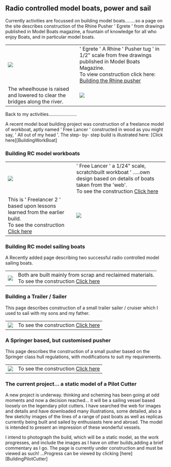 ## Radio controlled model boats, power and sail

Currently activities are focussed on building model boats........so a page on the site describes construction of the Rhine Pusher ' Egrete ' from drawings published in Model Boats magazine, a fountain of knowledge for all who enjoy Boats, and in particular model boats.

<div align="center" class="image-table">
	<table>
		<tr>
			<td class="col2">
				<img src="/jgdr20/assets/jmm/Egrete.jpg">
			</td>
			<td class="col2">
				' Egrete ' A Rhine ' Pusher tug ' in 1/2" scale from free drawings published in Model Boats Magazine.<br>
				To view construction click here:<br>
				<a href="buildingthepusherold">Building the Rhine pusher</a>
			</td>
		</tr>
		<tr>
			<td>
				The wheelhouse is raised and lowered to clear the bridges along the river.
			</td>
			<td>
				<img src="/jgdr20/assets/jmm/deckhouse1.jpg">
			</td>
		</tr>
	</table>
</div>

Back to my activities......................

A recent model boat building project was construction of a freelance model of workboat, aptly named ' Free Lancer ' constructed in wood as you might say, ' All out of my head '.
The step- by- step build is illustrated here: [Click here][BuildingWorkBoat]

### Building RC model workboats

<div align="center" class="image-table">
	<table>
		<tr>
			<td class="col2">
				<img src="/jgdr20/assets/jmm/Nearlyfinished1.jpg">
			</td>
			<td class="col2">
				' Free Lancer ' a 1/24" scale, scratchbuilt workboat ' .....own design based on details of boats taken from the 'web'.<br>
				To see the construction <a href="buildingworkboat">Click here</a>
			</td>
		</tr>
		<tr>
			<td>
				This is ' Freelancer 2 ' based upon lessons learned from the earlier build.<br>
				To see the construction <a href="buildingfreelancer2">Click here</a>
			</td>
			<td>
				<img src="/jgdr20/assets/jmm/freelancer2afloat1sttime2.jpg">
			</td>
		</tr>
	</table>
</div>

### Building RC model sailing boats

A Recently added page describing two successful radio controlled model sailing boats.

<div align="center" class="image-table">
	<table>
		<tr>
			<td class="col2">
				<img src="/jgdr20/assets/jmm/littleandlarge.jpg">
			</td>
			<td class="col2">
				Both are built mainly from scrap and reclaimed materials.<br>
				To see the construction <a href="yacht">Click here</a>
			</td>
		</tr>
	</table>
</div>

### Building a Trailer / Sailer

This page describes construction of a small trailer sailer / cruiser which I used to sail with my sons and my father.

<div align="center" class="image-table">
	<table>
		<tr>
			<td class="col2">
				<img src="/jgdr20/assets/jmm/silhouette_1.jpg">
			</td>
			<td>
				To see the construction <a href="buildingthesilhouette">Click here</a>
			</td>
		</tr>
	</table>
</div>

### A Springer based, but customised pusher

This page describes the construction of a small pusher based on the Springer class hull regulations, with modifications to suit my requirements.

<div align="center" class="image-table">
	<table>
		<tr>
			<td class="col2">
				<img src="/jgdr20/assets/jmm/smpushsternview3.jpg">
			</td>
			<td>
				To see the construction <a href="buildingsmallpusher">Click here</a>
			</td>
		</tr>
	</table>
</div>

### The current project... a static model of a Pilot Cutter

A new project is underway. thinking and scheming has been going at odd moments and now a decision reached...
it will be a sailing vessel based loosely on the legendary pilot cutters.
I have searched the web for images and details and have downloaded many illustrations, some detailed, also a few sketchy images of the lines of a range of past boats as well as replicas currently being built and sailed by enthusiasts here and abroad.
The model is intended to present an impression of these wonderful vessels.

I intend to photograph the build, which will be a static model, as the work progresses, and include the images as I have on other builds,adding a brief commentary as I go.
The page is currently under construction and must be viewed as such!
...Progress can be viewed by clicking [here][BuildingPilotCutter]